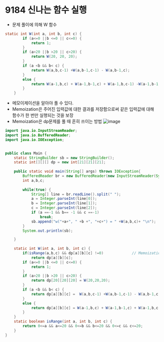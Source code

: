# 9184 신나는 함수 실행
- 문제 풀이에 의해 W 함수 
```java
static int W(int a, int b, int c) {
		if (a<=0 ||b <=0 || c<=0) {
			return 1;
		}
		if (a>20 ||b >20 || c>20) {
			return W(20, 20, 20);
		}
		if (a <b && b< c) {
			return W(a,b,c-1) +W(a,b-1,c-1) - W(a,b-1,c);
		}
		else {
			return W(a-1,b,c) + W(a-1,b-1,c) + W(a-1,b,c-1) -W(a-1,b-1,c-1);
		}
	}
```
- 메모이제이션을 알아야 풀 수 있다.
- Memoization은 주어진 입력값에 대한 결과를 저장함으로써 같은 입력값에 대해 함수가 한 번만 실행되는 것을 보장
- Memoization은 dp문제를 풀 때 흔히 쓰이는 방법
![image](https://user-images.githubusercontent.com/65120581/128378799-5096012f-3796-4a96-90ac-de87f8685525.png)

```java
import java.io.InputStreamReader;
import java.io.BufferedReader;
import java.io.IOException;

	  
public class Main {
	static StringBuilder sb = new StringBuilder();
	static int[][][] dp = new int[21][21][21];
	
	public static void main(String[] args) throws IOException{
		BufferedReader br = new BufferedReader(new InputStreamReader(System.in));
		int a,b,c;
		
		while(true) {
			String[] line = br.readLine().split(" ");
			a = Integer.parseInt(line[0]);
			b = Integer.parseInt(line[1]);
			c = Integer.parseInt(line[2]);
			if (a ==-1 && b== -1 && c ==-1)
				break;
			sb.append("w("+a+", " +b +", "+c+") = " +W(a,b,c)+ "\n");
		}
		System.out.println(sb);

	}
	
	static int W(int a, int b, int c) {
		if(isRange(a,b,c) && dp[a][b][c] !=0)             // Memoization
			return dp[a][b][c];
		if (a<=0 ||b <=0 || c<=0) {
			return 1;
		}
		if (a>20 ||b >20 || c>20) {
			return dp[20][20][20] = W(20,20,20);
		}
		if (a <b && b< c) {
			return dp[a][b][c] =  W(a,b,c-1) +W(a,b-1,c-1) - W(a,b-1,c);
		}
		else {
			return dp[a][b][c] = W(a-1,b,c) + W(a-1,b-1,c) + W(a-1,b,c-1) -W(a-1,b-1,c-1);
		}
	}
	static boolean isRange(int a, int b, int c) {
		return 0<=a && a<=20 && 0<=b && b<=20 && 0<=c && c<=20; 
	}
}
```
